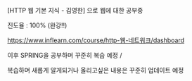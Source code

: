 [HTTP 웹 기본 지식 - 김영한] 으로 웹에 대한 공부중

진도율 : 100% (완강!!)

https://www.inflearn.com/course/http-웹-네트워크/dashboard



이후 SPRING을 공부하며 꾸준히 복습 예정 / 

복습하며 새롭게 알게되거나 올리고싶은 내용은 꾸준히 업데이트 예정